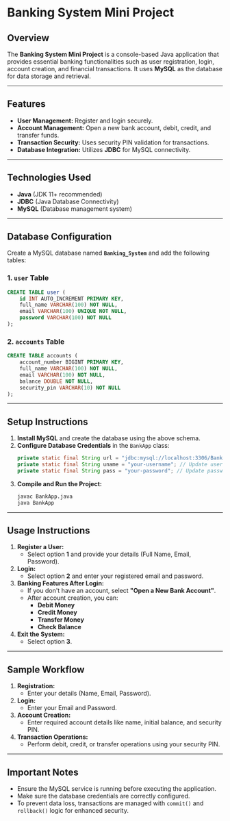 # Banking System Mini Project

## Overview
The **Banking System Mini Project** is a console-based Java application that provides essential banking functionalities such as user registration, login, account creation, and financial transactions. It uses **MySQL** as the database for data storage and retrieval.

---
## Features
- **User Management:** Register and login securely.
- **Account Management:** Open a new bank account, debit, credit, and transfer funds.
- **Transaction Security:** Uses security PIN validation for transactions.
- **Database Integration:** Utilizes **JDBC** for MySQL connectivity.

---
## Technologies Used
- **Java** (JDK 11+ recommended)
- **JDBC** (Java Database Connectivity)
- **MySQL** (Database management system)

---
## Database Configuration
Create a MySQL database named **`Banking_System`** and add the following tables:

### 1. `user` Table
```sql
CREATE TABLE user (
    id INT AUTO_INCREMENT PRIMARY KEY,
    full_name VARCHAR(100) NOT NULL,
    email VARCHAR(100) UNIQUE NOT NULL,
    password VARCHAR(100) NOT NULL
);
```

### 2. `accounts` Table
```sql
CREATE TABLE accounts (
    account_number BIGINT PRIMARY KEY,
    full_name VARCHAR(100) NOT NULL,
    email VARCHAR(100) NOT NULL,
    balance DOUBLE NOT NULL,
    security_pin VARCHAR(10) NOT NULL
);
```

---
## Setup Instructions
1. **Install MySQL** and create the database using the above schema.
2. **Configure Database Credentials** in the `BankApp` class:
   ```java
   private static final String url = "jdbc:mysql://localhost:3306/Banking_System";
   private static final String uname = "your-username"; // Update username
   private static final String pass = "your-password"; // Update password
   ```
3. **Compile and Run the Project:**
   ```bash
   javac BankApp.java
   java BankApp
   ```

---
## Usage Instructions
1. **Register a User:**
   - Select option **1** and provide your details (Full Name, Email, Password).
2. **Login:**
   - Select option **2** and enter your registered email and password.
3. **Banking Features After Login:**
   - If you don't have an account, select **"Open a New Bank Account"**.
   - After account creation, you can:
     - **Debit Money**
     - **Credit Money**
     - **Transfer Money**
     - **Check Balance**
4. **Exit the System:**
   - Select option **3**.

---
## Sample Workflow
1. **Registration:**
   - Enter your details (Name, Email, Password).
2. **Login:**
   - Enter your Email and Password.
3. **Account Creation:**
   - Enter required account details like name, initial balance, and security PIN.
4. **Transaction Operations:**
   - Perform debit, credit, or transfer operations using your security PIN.

---
## Important Notes
- Ensure the MySQL service is running before executing the application.
- Make sure the database credentials are correctly configured.
- To prevent data loss, transactions are managed with `commit()` and `rollback()` logic for enhanced security.

